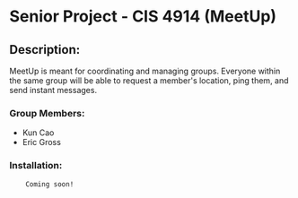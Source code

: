 # Senior Project - CIS 4914 (MeetUp)

## Description:
MeetUp is meant for coordinating and managing groups. Everyone within the same group will be able to request a member's location, ping them, and send instant messages.

### Group Members:
- Kun Cao
- Eric Gross

### Installation:
```
    Coming soon!
```